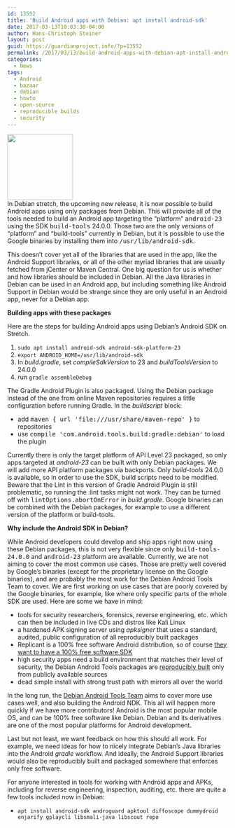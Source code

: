 ```yaml
---
id: 13552
title: 'Build Android apps with Debian: apt install android-sdk'
date: 2017-03-13T10:03:30-04:00
author: Hans-Christoph Steiner
layout: post
guid: https://guardianproject.info/?p=13552
permalink: /2017/03/13/build-android-apps-with-debian-apt-install-android-sdk/
categories:
  - News
tags:
  - Android
  - bazaar
  - debian
  - howto
  - open-source
  - reproducible builds
  - security
---
```

[<img src="https://guardianproject.info/wp-content/uploads/2015/04/debian-150x150.jpg" alt="" width="150" height="150" class="alignright size-thumbnail wp-image-12920" srcset="https://guardianproject.info/wp-content/uploads/2015/04/debian-150x150.jpg 150w, https://guardianproject.info/wp-content/uploads/2015/04/debian-300x300.jpg 300w, https://guardianproject.info/wp-content/uploads/2015/04/debian-270x270.jpg 270w, https://guardianproject.info/wp-content/uploads/2015/04/debian-230x230.jpg 230w, https://guardianproject.info/wp-content/uploads/2015/04/debian.jpg 600w" sizes="(max-width: 150px) 100vw, 150px" />](https://guardianproject.info/wp-content/uploads/2015/04/debian.jpg)  
In Debian stretch, the upcoming new release, it is now possible to build Android apps using only packages from Debian. This will provide all of the tools needed to build an Android app targeting the “platform” <tt>android-23</tt> using the SDK <tt>build-tools</tt> 24.0.0. Those two are the only versions of “platform” and “build-tools” currently in Debian, but it is possible to use the Google binaries by installing them into <tt>/usr/lib/android-sdk</tt>.  
<!--more-->

This doesn’t cover yet all of the libraries that are used in the app, like the Android Support libraries, or all of the other myriad libraries that are usually fetched from jCenter or Maven Central. One big question for us is whether and how libraries should be included in Debian. All the Java libraries in Debian can be used in an Android app, but including something like Android Support in Debian would be strange since they are only useful in an Android app, never for a Debian app.

**Building apps with these packages**

Here are the steps for building Android apps using Debian’s Android SDK on Stretch.

  1. `sudo apt install android-sdk android-sdk-platform-23`
  2. `export ANDROID_HOME=/usr/lib/android-sdk`
  3. In _build.gradle_, set _compileSdkVersion_ to 23 and _buildToolsVersion_ to 24.0.0
  4. run `gradle assembleDebug`

The Gradle Android Plugin is also packaged. Using the Debian package instead of the one from online Maven repositories requires a little configuration before running Gradle. In the _buildscript_ block:

  * add <tt>maven { url 'file:///usr/share/maven-repo' }</tt> to repositories
  * use <tt>compile 'com.android.tools.build:gradle:debian'</tt> to load the plugin

Currently there is only the target platform of API Level 23 packaged, so only apps targeted at _android-23_ can be built with only Debian packages. We will add more API platform packages via backports. Only _build-tools_ 24.0.0 is available, so in order to use the SDK, build scripts need to be modified. Beware that the Lint in this version of Gradle Android Plugin is still problematic, so running the :lint tasks might not work. They can be turned off with <tt>lintOptions.abortOnError</tt> in _build.gradle_. Google binaries can be combined with the Debian packages, for example to use a different version of the platform or build-tools.

**Why include the Android SDK in Debian?**

While Android developers could develop and ship apps right now using these Debian packages, this is not very flexible since only <tt>build-tools-24.0.0</tt> and <tt>android-23</tt> platform are available. Currently, we are not aiming to cover the most common use cases. Those are pretty well covered by Google’s binaries (except for the proprietary license on the Google binaries), and are probably the most work for the Debian Android Tools Team to cover. We are first working on use cases that are poorly covered by the Google binaries, for example, like where only specific parts of the whole SDK are used. Here are some we have in mind:

  * tools for security researchers, forensics, reverse engineering, etc. which can then be included in live CDs and distros like Kali Linux
  * a hardened APK signing server using _apksigner_ that uses a standard, audited, public configuration of all reproducibly built packages
  * Replicant is a 100% free software Android distribution, so of course <a href="http://blog.replicant.us/2017/02/replicant-6-0-development-updates/" target="_blank">they want to have a 100% free software SDK</a>
  * high security apps need a build environment that matches their level of security, the Debian Android Tools packages are <a href="https://reproducible-builds.org" target="_blank">reproducibly built</a> only from publicly available sources 
  * dead simple install with strong trust path with mirrors all over the world

In the long run, the <a href="https://wiki.debian.org/AndroidTools" target="_blank">Debian Android Tools Team</a> aims to cover more use cases well, and also building the Android NDK. This all will happen more quickly if we have more contributors! Android is the most popular mobile OS, and can be 100% free software like Debian. Debian and its derivatives are one of the most popular platforms for Android development.

Last but not least, we want feedback on how this should all work. For example, we need ideas for how to nicely integrate Debian’s Java libraries into the Android _gradle_ workflow. And ideally, the Android Support libraries would also be reproducibly built and packaged somewhere that enforces only free software.

For anyone interested in tools for working with Android apps and APKs, including for reverse engineering, inspection, auditing, etc. there are quite a few tools included now in Debian:

* `apt install android-sdk androguard apktool diffoscope dummydroid enjarify gplaycli libsmali-java libscout repo`